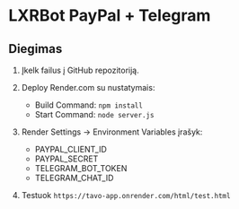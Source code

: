 # LXRBot PayPal + Telegram

## Diegimas
1. Įkelk failus į GitHub repozitoriją.
2. Deploy Render.com su nustatymais:
   - Build Command: `npm install`
   - Start Command: `node server.js`
3. Render Settings -> Environment Variables įrašyk:
   - PAYPAL_CLIENT_ID
   - PAYPAL_SECRET
   - TELEGRAM_BOT_TOKEN
   - TELEGRAM_CHAT_ID

4. Testuok `https://tavo-app.onrender.com/html/test.html`
